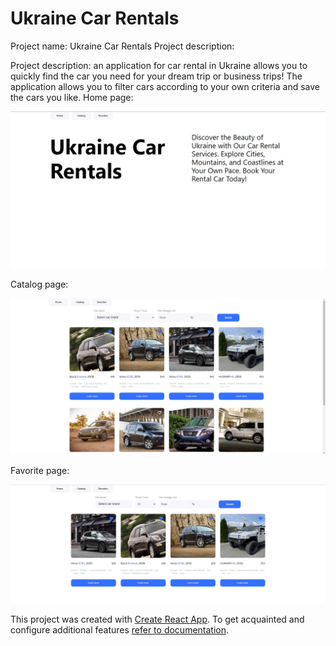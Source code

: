 # Ukraine Car Rentals

Project name: Ukraine Car Rentals Project description:

Project description: an application for car rental in Ukraine allows you to
quickly find the car you need for your dream trip or business trips! The
application allows you to filter cars according to your own criteria and save
the cars you like.
Home page:

![Home](https://github.com/E-Khartaniuk/RentCars/blob/main/src/components/img/%D1%811.jpg)

Catalog page:

![Catalog](https://github.com/E-Khartaniuk/RentCars/blob/main/src/components/img/%D1%812.jpg)

Favorite page:

![Favorite](https://github.com/E-Khartaniuk/RentCars/blob/main/src/components/img/%D1%813.jpg)


This project was created with
[Create React App](https://github.com/facebook/create-react-app). To get acquainted and configure additional features
[refer to documentation](https://facebook.github.io/create-react-app/docs/getting-started).



